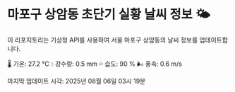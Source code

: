 
# 마포구 상암동 초단기 실황 날씨 정보 🌤️

이 리포지토리는 기상청 API를 사용하여 서울 마포구 상암동의 날씨 정보를 업데이트합니다. 

🌡️ 기온: 27.2 ℃
💧 강수량: 0.5 mm
💦 습도: 90 %
🌬️ 풍속: 0.6 m/s

마지막 업데이트 시각: 2025년 08월 06일 03시 19분    
